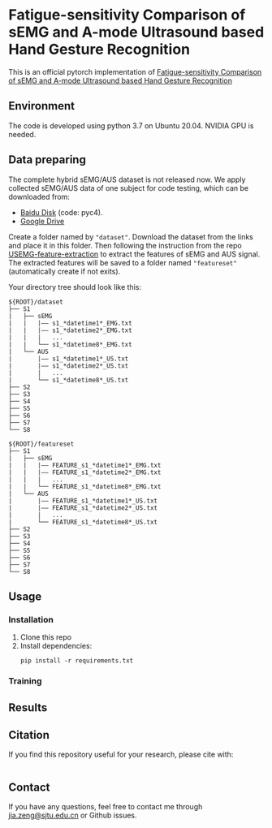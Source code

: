 # Fatigue-sensitivity Comparison of sEMG and A-mode Ultrasound based Hand Gesture Recognition

This is an official pytorch implementation of [Fatigue-sensitivity Comparison of sEMG and A-mode Ultrasound based Hand Gesture Recognition](https://ieeexplore.ieee.org/document/9585400)

## Environment
The code is developed using python 3.7 on Ubuntu 20.04. NVIDIA GPU is needed.

## Data preparing
The complete hybrid sEMG/AUS dataset is not released now. We apply collected sEMG/AUS data of one subject for code testing, which can be downloaded from: 
* [Baidu Disk](https://pan.baidu.com/s/1Tc9Y6TTDm7xjjOsoLFioqA#list/path=%2F)
(code: pyc4).
* [Google Drive]()

Create a folder named by `"dataset"`. Download the dataset from the links and place it in this folder. Then following the instruction from the repo [USEMG-feature-extraction](https://github.com/increase24/USEMG-feature-extraction) to extract the features of sEMG and AUS signal. The extracted features will be saved to a folder named `"featureset"` (automatically create if not exits).

Your directory tree should look like this: 
```
${ROOT}/dataset
├── S1
|   ├── sEMG
|   |   |—— s1_*datetime1*_EMG.txt
|   |   |—— s1_*datetime2*_EMG.txt
|   |   |   ...
|   |   └── s1_*datetime8*_EMG.txt
|   └── AUS
|       |—— s1_*datetime1*_US.txt
|       |—— s1_*datetime2*_US.txt
|       |   ...
|       └── s1_*datetime8*_US.txt
├── S2
├── S3
├── S4
├── S5
├── S6
├── S7
└── S8

${ROOT}/featureset
├── S1
|   ├── sEMG
|   |   |—— FEATURE_s1_*datetime1*_EMG.txt
|   |   |—— FEATURE_s1_*datetime2*_EMG.txt
|   |   |   ...
|   |   └── FEATURE_s1_*datetime8*_EMG.txt
|   └── AUS
|       |—— FEATURE_s1_*datetime1*_US.txt
|       |—— FEATURE_s1_*datetime2*_US.txt
|       |   ...
|       └── FEATURE_s1_*datetime8*_US.txt
├── S2
├── S3
├── S4
├── S5
├── S6
├── S7
└── S8
```

## Usage
### Installation
1. Clone this repo
2. Install dependencies:
   ```
   pip install -r requirements.txt
   ```
### Training

## Results

## Citation
If you find this repository useful for your research, please cite with:
```
```

## Contact
If you have any questions, feel free to contact me through jia.zeng@sjtu.edu.cn or Github issues.